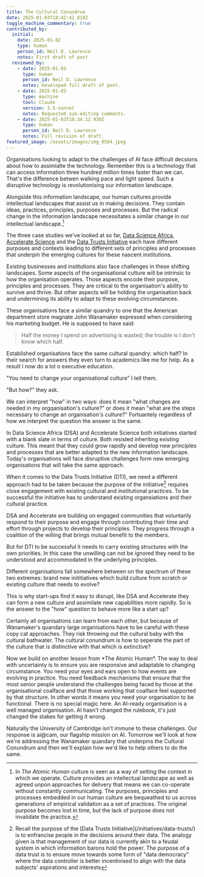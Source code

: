 ```yaml
---
title: The Cultural Conundrum
date: 2025-01-03T18:42:42.818Z
toggle_machine_commentary: true
contributed_by:
  initial:
    date: 2025-01-02
    type: human
    person_id: Neil D. Lawrence
    notes: First draft of post
  reviewed_by:
    - date: 2025-01-03
      type: human
      person_id: Neil D. Lawrence
      notes: Developed full draft of post.
    - date: 2025-01-03
      type: machine
      tool: Claude
      version: 3.5-sonnet
      notes: Requested sub-editing comments.
    - date: 2025-01-03T18:34:12.930Z
      type: human
      person_id: Neil D. Lawrence
      notes: Full revision of draft.
featured_image: /assets/images/img_0584.jpeg
---
```

<!-- Consider moving Wanamaker quote later, after establishing context for AI and culture -->

Organisations looking to adapt to the challenges of AI face difficult decsions about how to assimialte the technology. Remember this is a technology that can access information three hundred million times faster than we can. That's the difference betwen walking pace and light speed. Such a disruptive technology is revolutionising our information landscape. 

Alongside this information landscape, our human cultures provide intellectual landscapes that assist us in making decisions. They contain ideas, practices, principles, purposes and processes. But the radical change in the information landscape necessitates a similar change in our intellectual landscape.[^1]

[^1]: In *The Atomic Human* culture is seen as a way of setting the context in which we operate. Culture provides an intellectual landscape as well as agreed unpon approaches for delivery that means we can co-operate without constantly communicating. The purposes, principles and processes embedded in our human culture are bequeathed to us across  generations of empirical validation as a set of practices. The original purpose becomes lost in time, but the lack of purpose does not invalidate the practice.

The three case studies we've looked at so far, [Data Science Africa](/initiatives/data-science-africa-i/), [Accelerate Science](/initiatives/accelerate-science/) and the [Data Trusts Initiative](/initiatives/data-trusts/) each have different purposes and contexts leading to different sets of principles and processes that underpin the emerging cultures for these nascent institutions. 

Existing businesses and institutions also face challenges in these shifting landscapes. Some aspects of the organisational culture will be intrinsic to how the organisation operates. Those aspects encode their purpose, principles and processes. They are critical to the organisation's ability to survive and thrive. But other aspects will be holding the organisation back and undermining its ability to adapt to these evolving circumstances. 

These organisations face a similar quandry to one that the American department store magnate John Wanamaker expressed when considering his marketing budget. He is supposed to have said:

> Half the money I spend on advertising is wasted; the trouble is I don't know which half.

Established organisations face the same cultural quandry: which half? In their search for answers they even turn to academics like me for help. As a result I now do a lot o executive education. 

"You need to change your organisational culture" I tell them.

"But how?" they ask.

We can interpret "how" in two ways: does it mean "what changes are needed in my orgqanisation's culture?" or does it mean "what are the steps necessary to change an organisation's culture?" Fortuantely regardless of how we interpret the question the answer is the same.  

In Data Science Africa (DSA) and Accelerate Science both initiatives started with a blank slate in terms of culture. Both resisted inheriting existing culture. This meant that they could grow rapidly and develop new principles and processes that are better adapted to the new information landscape. Today's organisations will face disruptive challenges form new emerging organisations that will take the same approach.

When it comes to the Data Trusts Initiative (DTI), we need a different approach had to be taken because the purpose of the initiative[^2] requires close engagement with existing cultural and institutional practices. To be successful the initiative has to understand existing organsiations and their cultural practice.

[^2]: Recall the purpose of the \[Data Trusts Initiative](/initiatives/data-trusts/) is to enfrancise people in the decisions around their data. The analogy given is that management of our data is currently akin to a feudal system in which information barons hold the power. The purpose of a data trust is to ensure move towards some form of "data democracy" where the data controller is better incentivised to align with the data subjects' aspirations and interests 

DSA and Accelerate are building on engqged communities that voluntarily respond to their purpose and engage through contributing their time and effort through projects to develop their principles. They progress through a coalition of the willing that brings mutual benefit to the members.

But for DTI to be successful it needs to carry existing structures with the own priorities. In this case the unwilling can not be ignored they need to be understood and accommodated in the underlying principles.

Different organisations fall somewhere between on the spectrum of these two extremes: brand new inititiatives which build culture from scratch or existing culture that needs to evolve?

This is why start-ups find it easy to disrupt, like DSA and Accelerate they can form a new culture and assimilate new capabilities more rapidly. So is the answer to the "how" question to behave more like a start up? 

Certainly all organisations can learn from each other, but because of Wanamaker's quandary large organisations have to be careful with these copy cat approaches. They risk throwing out the cultural baby with the cultural bathwater. The cultural conundrum is how to seperate the part of the culture that is distinctive with that which is extinctive?

Now we build on another lesson from \*The Atomic Human\*. The way to deal with uncertainty is to ensure you are responsive and adaptable to changing circumstance. You need your eyes and ears open to how events are evolving in practice. You need feedback mechanisms that ensure that the most senior people understand the challenges being faced by those at the organisational coalface and that those working that coalface feel supported by that structure. In other words it means you need your organisation to be functional. There is no special magic here. An AI-ready organisation is a well managed organisation. AI hasn't changed the rulebook, it's just changed the stakes for getting it wrong.

Naturally the University of Cambridge isn't immune to these challenges. Our response is ai@cam, our flagship mission on AI. Tomorrow we'll look at how we're addressing the Wanamaker quandary that underpins the Cultural Conundrum and then we'll explain how we'd like to help others to do the same.